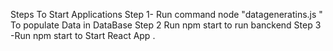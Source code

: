 Steps To Start Applications
Step 1- Run command node "datageneratins.js " To populate Data in DataBase
Step 2 Run npm start to run banckend 
Step 3 -Run npm start  to Start React App .
